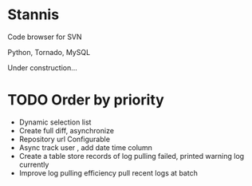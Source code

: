 Stannis  
=======

Code browser for SVN

Python, Tornado, MySQL


Under construction...

TODO Order by priority
=======

* Dynamic selection list
* Create full diff, asynchronize 
* Repository url Configurable
* Async track user , add date time column
* Create a table store records of log pulling failed, printed warning log currently
* Improve log pulling efficiency
	pull recent logs at batch
 
